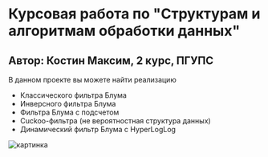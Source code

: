 # Курсовая работа по "Структурам и алгоритмам обработки данных"
## Автор: Костин Максим, 2 курс, ПГУПС

В данном проекте вы можете найти реализацию
- Классического фильтра Блума
- Инверсного фильтра Блума
- Фильтра Блума с подсчетом
- Cuckoo-фильтра (не вероятностная структура данных)
- Динамический фильтр Блума с HyperLogLog

![картинка](https://i.imgur.com/tObEz5f.png)

